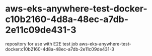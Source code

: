 # aws-eks-anywhere-test-docker-c10b2160-4d8a-48ec-a7db-2e11c09de431-3
repository for use with E2E test job aws-eks-anywhere-test-docker:c10b2160-4d8a-48ec-a7db-2e11c09de431-3
